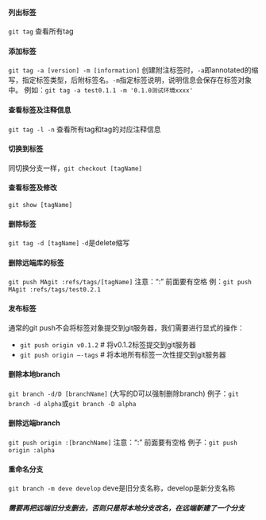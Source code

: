 #### 列出标签
`git tag`
查看所有tag

#### 添加标签
`git tag -a [version] -m [information]`
创建附注标签时，`-a`即annotated的缩写，指定标签类型，后附标签名。`-m`指定标签说明，说明信息会保存在标签对象中。
例如：`git tag -a test0.1.1 -m '0.1.0测试环境xxxx'`

#### 查看标签及注释信息
`git tag -l -n`
查看所有tag和tag的对应注释信息

#### 切换到标签
同切换分支一样，`git checkout [tagName]`

#### 查看标签及修改
`git show [tagName]`

#### 删除标签
`git tag -d [tagName]`
`-d`是delete缩写

#### 删除远端库的标签
`git push MAgit :refs/tags/[tagName]`   注意：“:” 前面要有空格
例：`git push MAgit :refs/tags/test0.2.1`

#### 发布标签
通常的git push不会将标签对象提交到git服务器，我们需要进行显式的操作：
- `git push origin v0.1.2` # 将v0.1.2标签提交到git服务器
- `git push origin –-tags`  # 将本地所有标签一次性提交到git服务器

#### 删除本地branch
`git branch -d/D [branchName]` (大写的D可以强制删除branch) 
例子：`git branch -d alpha`或`git branch -D alpha`

#### 删除远端branch
`git push origin :[branchName]` 注意：“:” 前面要有空格 
例子：`git push origin :alpha`

#### 重命名分支
`git branch -m deve develop` deve是旧分支名称，develop是新分支名称
##### 需要再把远端旧分支删去，否则只是将本地分支改名，在远端新建了一个分支


